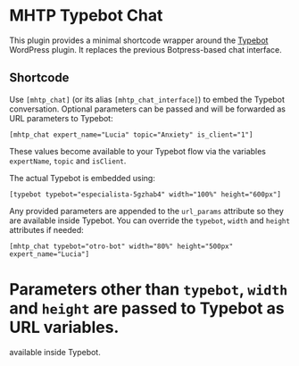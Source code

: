 # MHTP Typebot Chat

This plugin provides a minimal shortcode wrapper around the
[Typebot](https://typebot.io) WordPress plugin. It replaces the previous
Botpress-based chat interface.

## Shortcode

Use `[mhtp_chat]` (or its alias `[mhtp_chat_interface]`) to embed the Typebot
conversation. Optional parameters can be passed and will be forwarded as URL
parameters to Typebot:

```
[mhtp_chat expert_name="Lucia" topic="Anxiety" is_client="1"]
```

These values become available to your Typebot flow via the variables
`expertName`, `topic` and `isClient`.

The actual Typebot is embedded using:

```
[typebot typebot="especialista-5gzhab4" width="100%" height="600px"]
```

Any provided parameters are appended to the `url_params` attribute so they are
available inside Typebot. You can override the `typebot`, `width` and `height`
attributes if needed:

```
[mhtp_chat typebot="otro-bot" width="80%" height="500px" expert_name="Lucia"]
```

Parameters other than `typebot`, `width` and `height` are passed to Typebot as
URL variables.
=======
available inside Typebot.
